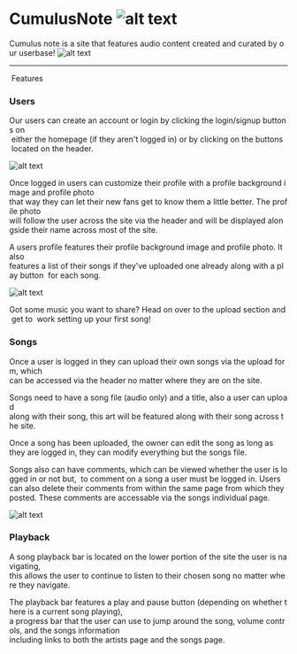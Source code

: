 

# CumulusNote ![alt text](https://cdn2.iconfinder.com/data/icons/minimalism/512/soundcloud.png)

Cumulus note is a site that features audio content created and curated by our userbase!
![alt text](https://i.imgur.com/WETz7D0.jpg)

---

 Features

### Users

Our users can create an account or login by clicking the login/signup buttons on
 either the homepage (if they aren't logged in) or by clicking on the buttons 
 located on the header.

![alt text](http://g.recordit.co/6ds0NNMiaT.gif)


Once logged in users can customize their profile with a profile background image and profile photo
that way they can let their new fans get to know them a little better. The profile photo 
will follow the user across the site via the header and will be displayed alongside their name
across most of the site. 

A users profile features their profile background image and profile photo. It also
features a list of their songs if they've uploaded one already along with a play button 
for each song.

![alt text](https://i.imgur.com/zg6IS87.png)

Got some music you want to share? Head on over to the upload section and get to 
work setting up your first song!

### Songs

Once a user is logged in they can upload their own songs via the upload form, which
can be accessed via the header no matter where they are on the site.

Songs need to have a song file (audio only) and a title, also a user can upload 
along with their song, this art will be featured along with their song across the site.

Once a song has been uploaded, the owner can edit the song as long as they are logged in,
they can modify everything but the songs file.

Songs also can have comments, which can be viewed whether the user is logged in or not but, 
to comment on a song a user must be logged in. Users can also delete their comments from within the same
page from which they posted. These comments are accessable via the songs individual page.


![alt text](https://i.imgur.com/q5Tpq5E.png)

### Playback

A song playback bar is located on the lower portion of the site the user is navigating,
this allows the user to continue to listen to their chosen song no matter where they navigate.

The playback bar features a play and pause button (depending on whether there is a current song playing),
a progress bar that the user can use to jump around the song, volume controls, and the songs information
including links to both the artists page and the songs page.